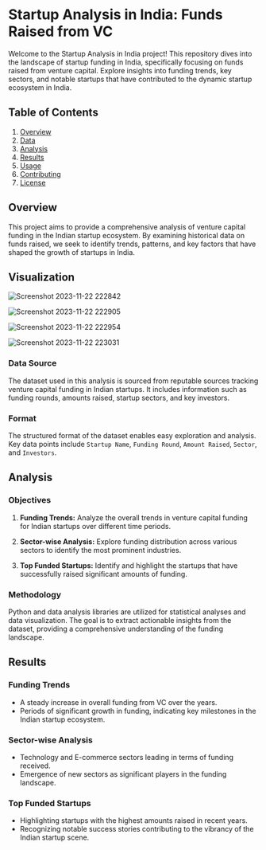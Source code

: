 # Startup Analysis in India: Funds Raised from VC

Welcome to the Startup Analysis in India project! This repository dives into the landscape of startup funding in India, specifically focusing on funds raised from venture capital. Explore insights into funding trends, key sectors, and notable startups that have contributed to the dynamic startup ecosystem in India.

## Table of Contents

1. [Overview](#overview)
2. [Data](#data)
3. [Analysis](#analysis)
4. [Results](#results)
5. [Usage](#usage)
6. [Contributing](#contributing)
7. [License](#license)

## Overview

This project aims to provide a comprehensive analysis of venture capital funding in the Indian startup ecosystem. By examining historical data on funds raised, we seek to identify trends, patterns, and key factors that have shaped the growth of startups in India.

## Visualization

![Screenshot 2023-11-22 222842](https://github.com/SINU1998/Start-up-Valuation-Analysis/assets/141640546/4a4b6c75-69fe-4e95-afc8-5d0c3ca9ca3c)


![Screenshot 2023-11-22 222905](https://github.com/SINU1998/Start-up-Valuation-Analysis/assets/141640546/c19ebb9a-0240-4b84-9ae6-6f86051bead3)


![Screenshot 2023-11-22 222954](https://github.com/SINU1998/Start-up-Valuation-Analysis/assets/141640546/c7eda54c-8add-4e9d-952b-0645e958ca79)


![Screenshot 2023-11-22 223031](https://github.com/SINU1998/Start-up-Valuation-Analysis/assets/141640546/11828e22-eb3a-4c8b-bed6-50e74d74be68)

### Data Source

The dataset used in this analysis is sourced from reputable sources tracking venture capital funding in Indian startups. It includes information such as funding rounds, amounts raised, startup sectors, and key investors.

### Format

The structured format of the dataset enables easy exploration and analysis. Key data points include `Startup Name`, `Funding Round`, `Amount Raised`, `Sector`, and `Investors`.

## Analysis

### Objectives

1. **Funding Trends:** Analyze the overall trends in venture capital funding for Indian startups over different time periods.

2. **Sector-wise Analysis:** Explore funding distribution across various sectors to identify the most prominent industries.

3. **Top Funded Startups:** Identify and highlight the startups that have successfully raised significant amounts of funding.

### Methodology

Python and data analysis libraries are utilized for statistical analyses and data visualization. The goal is to extract actionable insights from the dataset, providing a comprehensive understanding of the funding landscape.

## Results

### Funding Trends

- A steady increase in overall funding from VC over the years.
- Periods of significant growth in funding, indicating key milestones in the Indian startup ecosystem.

### Sector-wise Analysis

- Technology and E-commerce sectors leading in terms of funding received.
- Emergence of new sectors as significant players in the funding landscape.

### Top Funded Startups

- Highlighting startups with the highest amounts raised in recent years.
- Recognizing notable success stories contributing to the vibrancy of the Indian startup scene.








